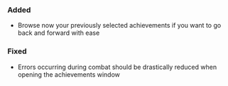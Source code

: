 ### Added
- Browse now your previously selected achievements if you want to go back and forward with ease

### Fixed
- Errors occurring during combat should be drastically reduced when opening the achievements window